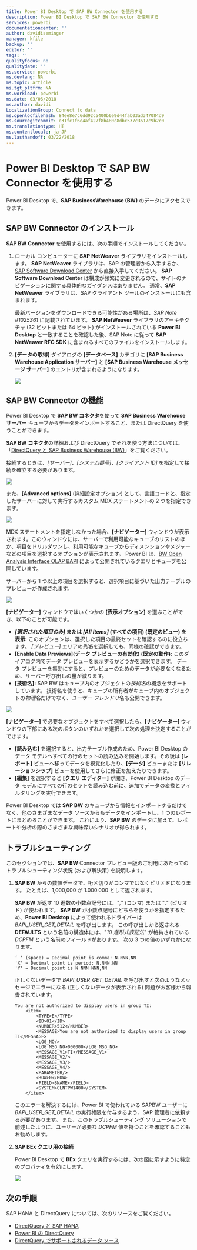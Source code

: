 ```yaml
---
title: Power BI Desktop で SAP BW Connector を使用する
description: Power BI Desktop で SAP BW Connector を使用する
services: powerbi
documentationcenter: ''
author: davidiseminger
manager: kfile
backup: ''
editor: ''
tags: ''
qualityfocus: no
qualitydate: ''
ms.service: powerbi
ms.devlang: NA
ms.topic: article
ms.tgt_pltfrm: NA
ms.workload: powerbi
ms.date: 03/06/2018
ms.author: davidi
LocalizationGroup: Connect to data
ms.openlocfilehash: 84ee8e7c6dd92c5400b6e9d44fab03ad347084d9
ms.sourcegitcommit: e31fc1f6e4af427f8b480c8dbc537c3617c9b2c0
ms.translationtype: HT
ms.contentlocale: ja-JP
ms.lasthandoff: 03/22/2018
---
```

# <a name="use-the-sap-bw-connector-in-power-bi-desktop"></a>Power BI Desktop で SAP BW Connector を使用する
Power BI Desktop で、**SAP BusinessWarehouse (BW)** のデータにアクセスできます。

## <a name="installation-of-sap-bw-connector"></a>SAP BW Connector のインストール
**SAP BW Connector** を使用するには、次の手順でインストールしてください。

1. ローカル コンピューターに **SAP NetWeaver** ライブラリをインストールします。 **SAP NetWeaver** ライブラリは、SAP の管理者から入手するか、[SAP Software Download Center](https://support.sap.com/swdc) から直接入手してください。 **SAP Software Download Center** は構成が頻繁に変更されるので、サイトのナビゲーションに関する具体的なガイダンスはありません。 通常、**SAP NetWeaver** ライブラリは、SAP クライアント ツールのインストールにも含まれます。
   
   最新バージョンをダウンロードできる可能性がある場所は、*SAP Note #1025361* に記載されています。 **SAP NetWeaver** ライブラリのアーキテクチャ (32 ビットまたは 64 ビット) がインストールされている **Power BI Desktop** と一致することを確認した後、SAP Note に従って **SAP NetWeaver RFC SDK** に含まれるすべてのファイルをインストールします。
2. **[データの取得]** ダイアログの **[データベース]** カテゴリに **[SAP Business Warehouse Application サーバー]** と **[SAP Business Warehouse メッセージ サーバー]** のエントリが含まれるようになります。
   
   ![](media/desktop-sap-bw-connector/sap_bw_2a.png)

## <a name="sap-bw-connector-features"></a>SAP BW Connector の機能
Power BI Desktop で **SAP BW コネクタ**を使って **SAP Business Warehouse サーバー** キューブからデータをインポートすること、または DirectQuery を使うことができます。 

**SAP BW コネクタ**の詳細および DirectQuery でそれを使う方法については、「[DirectQuery と SAP Business Warehouse (BW)](desktop-directquery-sap-bw.md)」をご覧ください。

接続するときは、*[サーバー]*、*[システム番号]*、*[クライアント ID]* を指定して接続を確立する必要があります。

![](media/desktop-sap-bw-connector/sap_bw_3a.png)

また、**[Advanced options]** (詳細設定オプション) として、言語コードと、指定したサーバーに対して実行するカスタム MDX ステートメントの 2 つを指定できます。

![](media/desktop-sap-bw-connector/sap_bw_4a.png)

MDX ステートメントを指定しなかった場合、**[ナビゲーター]** ウィンドウが表示されます。このウィンドウには、サーバーで利用可能なキューブのリストのほか、項目をドリルダウンし、利用可能なキューブからディメンションやメジャーなどの項目を選択するオプションが表示されます。 Power BI は、[BW Open Analysis Interface OLAP BAPI](https://help.sap.com/saphelp_nw70/helpdata/en/d9/ed8c3c59021315e10000000a114084/content.htm) によって公開されているクエリとキューブを公開しています。

サーバーから 1 つ以上の項目を選択すると、選択項目に基づいた出力テーブルのプレビューが作成されます。

![](media/desktop-sap-bw-connector/sap_bw_5.png)

**[ナビゲーター]** ウィンドウではいくつかの **[表示オプション]** を選ぶことができ、以下のことが可能です。

* ***[選択された項目のみ]* または *[All Items]* (すべての項目) (既定のビュー) を表示:** このオプションは、選択した項目の最終セットを確認するのに役立ちます。 *[プレビュー]* エリアの*列名*を選択しても、同様の確認ができます。
* **[Enable Data Previews]\(データ プレビューの有効化) (既定の動作):** このダイアログ内でデータ プレビューを表示するかどうかを選択できます。 データ プレビューを無効にすると、プレビューのためのデータが必要なくなるため、サーバー呼び出しの量が減ります。
* **[技術名]:** SAP BW はキューブ内のオブジェクトの*技術名*の概念をサポートしています。 技術名を使うと、キューブの所有者がキューブ内のオブジェクトの*物理名*だけでなく、*ユーザー フレンドリ*名も公開できます。

![](media/desktop-sap-bw-connector/sap_bw_6.png)

**[ナビゲーター]** で必要なオブジェクトをすべて選択したら、**[ナビゲーター]** ウィンドウの下部にある次のボタンのいずれかを選択して次の処理を決定することができます。

* **[読み込む]** を選択すると、出力テーブル作成のため、Power BI Desktop のデータ モデルへすべての行のセットの読み込みを開始します。その後は **[レポート]** ビューへ移ってデータを視覚化したり、**[データ]** ビューまたは **[リレーションシップ]** ビューを使用してさらに修正を加えたりできます。
* **[編集]** を選択すると **[クエリ エディター]** が開き、Power BI Desktop のデータ モデルにすべての行のセットを読み込む前に、追加でデータの変換とフィルタリングを実行できます。

Power BI Desktop では **SAP BW** のキューブから情報をインポートするだけでなく、他のさまざまなデータ ソースからもデータをインポートし、1 つのレポートにまとめることができます。 これにより、**SAP BW** のデータに加えて、レポートや分析の際のさまざまな興味深いシナリオが得られます。

## <a name="troubleshooting"></a>トラブルシューティング
このセクションでは、**SAP BW** Connector プレビュー版のご利用にあたってのトラブルシューティング状況 (および解決策) を説明します。

1. **SAP BW** からの数値データで、桁区切りがコンマではなくピリオドになります。 たとえば、1,000,000 が 1.000.000 として返されます。
   
   **SAP BW** が返す 10 進数の小数点記号には、"*,*" (コンマ) または "*.*" (ピリオド) が使われます。 **SAP BW** が小数点記号にどちらを使うかを指定するため、**Power BI Desktop** によって使われるドライバーは *BAPI_USER_GET_DETAIL* を呼び出します。 この呼び出しから返される **DEFAULTS** という名前の構造体には、"*10 進形式表記法*" が格納されている *DCPFM* という名前のフィールドがあります。 次の 3 つの値のいずれかになります。
   
       ‘ ‘ (space) = Decimal point is comma: N.NNN,NN
       'X' = Decimal point is period: N,NNN.NN
       'Y' = Decimal point is N NNN NNN,NN
   
   正しくないデータで *BAPI_USER_GET_DETAIL* を呼び出すと次のようなメッセージでエラーになる (正しくないデータが表示される) 問題がお客様から報告されています。
   
       You are not authorized to display users in group TI:
           <item>
               <TYPE>E</TYPE>
               <ID>01</ID>
               <NUMBER>512</NUMBER>
               <MESSAGE>You are not authorized to display users in group TI</MESSAGE>
               <LOG_NO/>
               <LOG_MSG_NO>000000</LOG_MSG_NO>
               <MESSAGE_V1>TI</MESSAGE_V1>
               <MESSAGE_V2/>
               <MESSAGE_V3/>
               <MESSAGE_V4/>
               <PARAMETER/>
               <ROW>0</ROW>
               <FIELD>BNAME</FIELD>
               <SYSTEM>CLNTPW1400</SYSTEM>
           </item>
   
   このエラーを解決するには、Power BI で使われている SAPBW ユーザーに *BAPI_USER_GET_DETAIL* の実行権限を付与するよう、SAP 管理者に依頼する必要があります。 また、このトラブルシューティング ソリューションで前述したように、ユーザーが必要な *DCPFM* 値を持つことを確認することもお勧めします。
2. **SAP BEx クエリ用の接続**
   
   Power BI Desktop で **BEx** クエリを実行するには、次の図に示すように特定のプロパティを有効にします。
   
   ![](media/desktop-sap-bw-connector/sap_bw_8.png)

## <a name="next-steps"></a>次の手順
SAP HANA と DirectQuery については、次のリソースをご覧ください。

* [DirectQuery と SAP HANA](desktop-directquery-sap-hana.md)
* [Power BI の DirectQuery](desktop-directquery-about.md)
* [DirectQuery でサポートされるデータ ソース](desktop-directquery-data-sources.md)
